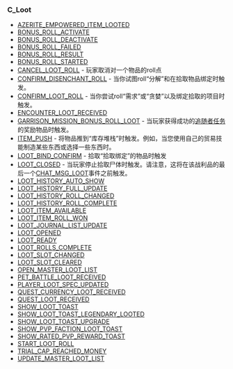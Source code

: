 ### C\_Loot

* [AZERITE\_EMPOWERED\_ITEM\_LOOTED](https://wow.gamepedia.com/AZERITE_EMPOWERED_ITEM_LOOTED)
* [BONUS\_ROLL\_ACTIVATE](https://wow.gamepedia.com/BONUS_ROLL_ACTIVATE)
* [BONUS\_ROLL\_DEACTIVATE](https://wow.gamepedia.com/BONUS_ROLL_DEACTIVATE)
* [BONUS\_ROLL\_FAILED](https://wow.gamepedia.com/BONUS_ROLL_FAILED)
* [BONUS\_ROLL\_RESULT](https://wow.gamepedia.com/BONUS_ROLL_RESULT)
* [BONUS\_ROLL\_STARTED](https://wow.gamepedia.com/BONUS_ROLL_STARTED)
* [CANCEL\_LOOT\_ROLL](https://wow.gamepedia.com/CANCEL_LOOT_ROLL) - 玩家取消对一个物品的roll点
* [CONFIRM\_DISENCHANT\_ROLL](https://wow.gamepedia.com/CONFIRM_DISENCHANT_ROLL) - 当你试图roll“分解”和在拾取物品绑定时触发。
* [CONFIRM\_LOOT\_ROLL](https://wow.gamepedia.com/CONFIRM_LOOT_ROLL) - 当你尝试roll“需求”或“贪婪”以及绑定拾取的项目时触发。
* [ENCOUNTER\_LOOT\_RECEIVED](https://wow.gamepedia.com/ENCOUNTER_LOOT_RECEIVED)
* [GARRISON\_MISSION\_BONUS\_ROLL\_LOOT](https://wow.gamepedia.com/GARRISON_MISSION_BONUS_ROLL_LOOT) - 当玩家获得成功的[追随者任务](https://wow.gamepedia.com/Garrison_Missions)的奖励物品时触发。
* [ITEM\_PUSH](https://wow.gamepedia.com/ITEM_PUSH) - 将物品推到“库存堆栈”时触发。例如，当您使用自己的贸易技能制造某些东西或选择一些东西时。
* [LOOT\_BIND\_CONFIRM](https://wow.gamepedia.com/LOOT_BIND_CONFIRM) - 拾取“拾取绑定”的物品时触发
* [LOOT\_CLOSED](https://wow.gamepedia.com/LOOT_CLOSED) - 当玩家停止拾取尸体时触发。请注意，这将在该战利品的最后一个[CHAT\_MSG\_LOOT](https://wow.gamepedia.com/CHAT_MSG_LOOT)事件之前触发。
* [LOOT\_HISTORY\_AUTO\_SHOW](https://wow.gamepedia.com/LOOT_HISTORY_AUTO_SHOW)
* [LOOT\_HISTORY\_FULL\_UPDATE](https://wow.gamepedia.com/LOOT_HISTORY_FULL_UPDATE)
* [LOOT\_HISTORY\_ROLL\_CHANGED](https://wow.gamepedia.com/LOOT_HISTORY_ROLL_CHANGED)
* [LOOT\_HISTORY\_ROLL\_COMPLETE](https://wow.gamepedia.com/LOOT_HISTORY_ROLL_COMPLETE)
* [LOOT\_ITEM\_AVAILABLE](https://wow.gamepedia.com/LOOT_ITEM_AVAILABLE)
* [LOOT\_ITEM\_ROLL\_WON](https://wow.gamepedia.com/LOOT_ITEM_ROLL_WON)
* [LOOT\_JOURNAL\_LIST\_UPDATE](https://wow.gamepedia.com/LOOT_JOURNAL_LIST_UPDATE)
* [LOOT\_OPENED](https://wow.gamepedia.com/LOOT_OPENED)
* [LOOT\_READY](https://wow.gamepedia.com/LOOT_READY)
* [LOOT\_ROLLS\_COMPLETE](https://wow.gamepedia.com/LOOT_ROLLS_COMPLETE)
* [LOOT\_SLOT\_CHANGED](https://wow.gamepedia.com/LOOT_SLOT_CHANGED)
* [LOOT\_SLOT\_CLEARED](https://wow.gamepedia.com/LOOT_SLOT_CLEARED)
* [OPEN\_MASTER\_LOOT\_LIST](https://wow.gamepedia.com/OPEN_MASTER_LOOT_LIST)
* [PET\_BATTLE\_LOOT\_RECEIVED](https://wow.gamepedia.com/PET_BATTLE_LOOT_RECEIVED)
* [PLAYER\_LOOT\_SPEC\_UPDATED](https://wow.gamepedia.com/PLAYER_LOOT_SPEC_UPDATED)
* [QUEST\_CURRENCY\_LOOT\_RECEIVED](https://wow.gamepedia.com/QUEST_CURRENCY_LOOT_RECEIVED)
* [QUEST\_LOOT\_RECEIVED](https://wow.gamepedia.com/QUEST_LOOT_RECEIVED)
* [SHOW\_LOOT\_TOAST](https://wow.gamepedia.com/SHOW_LOOT_TOAST)
* [SHOW\_LOOT\_TOAST\_LEGENDARY\_LOOTED](https://wow.gamepedia.com/SHOW_LOOT_TOAST_LEGENDARY_LOOTED)
* [SHOW\_LOOT\_TOAST\_UPGRADE](https://wow.gamepedia.com/SHOW_LOOT_TOAST_UPGRADE)
* [SHOW\_PVP\_FACTION\_LOOT\_TOAST](https://wow.gamepedia.com/SHOW_PVP_FACTION_LOOT_TOAST)
* [SHOW\_RATED\_PVP\_REWARD\_TOAST](https://wow.gamepedia.com/SHOW_RATED_PVP_REWARD_TOAST)
* [START\_LOOT\_ROLL](https://wow.gamepedia.com/START_LOOT_ROLL)
* [TRIAL\_CAP\_REACHED\_MONEY](https://wow.gamepedia.com/TRIAL_CAP_REACHED_MONEY)
* [UPDATE\_MASTER\_LOOT\_LIST](https://wow.gamepedia.com/UPDATE_MASTER_LOOT_LIST)



